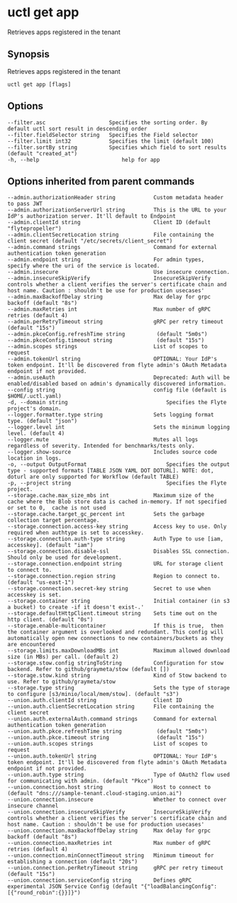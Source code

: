 # uctl get app

Retrieves apps registered in the tenant

## Synopsis

Retrieves apps registered in the tenant

    uctl get app [flags]

## Options

    --filter.asc                    Specifies the sorting order. By default uctl sort result in descending order
    --filter.fieldSelector string   Specifies the Field selector
    --filter.limit int32            Specifies the limit (default 100)
    --filter.sortBy string          Specifies which field to sort results  (default "created_at")
    -h, --help                          help for app

## Options inherited from parent commands

    --admin.authorizationHeader string            Custom metadata header to pass JWT
    --admin.authorizationServerUrl string         This is the URL to your IdP's authorization server. It'll default to Endpoint
    --admin.clientId string                       Client ID (default "flytepropeller")
    --admin.clientSecretLocation string           File containing the client secret (default "/etc/secrets/client_secret")
    --admin.command strings                       Command for external authentication token generation
    --admin.endpoint string                       For admin types,  specify where the uri of the service is located.
    --admin.insecure                              Use insecure connection.
    --admin.insecureSkipVerify                    InsecureSkipVerify controls whether a client verifies the server's certificate chain and host name. Caution : shouldn't be use for production usecases'
    --admin.maxBackoffDelay string                Max delay for grpc backoff (default "8s")
    --admin.maxRetries int                        Max number of gRPC retries (default 4)
    --admin.perRetryTimeout string                gRPC per retry timeout (default "15s")
    --admin.pkceConfig.refreshTime string          (default "5m0s")
    --admin.pkceConfig.timeout string              (default "15s")
    --admin.scopes strings                        List of scopes to request
    --admin.tokenUrl string                       OPTIONAL: Your IdP's token endpoint. It'll be discovered from flyte admin's OAuth Metadata endpoint if not provided.
    --admin.useAuth                               Deprecated: Auth will be enabled/disabled based on admin's dynamically discovered information.
    --config string                               config file (default is $HOME/.uctl.yaml)
    -d, --domain string                               Specifies the Flyte project's domain.
    --logger.formatter.type string                Sets logging format type. (default "json")
    --logger.level int                            Sets the minimum logging level. (default 4)
    --logger.mute                                 Mutes all logs regardless of severity. Intended for benchmarks/tests only.
    --logger.show-source                          Includes source code location in logs.
    -o, --output OutputFormat                         Specifies the output type - supported formats [TABLE JSON YAML DOT DOTURL]. NOTE: dot, doturl are only supported for Workflow (default TABLE)
    -p, --project string                              Specifies the Flyte project.
    --storage.cache.max_size_mbs int              Maximum size of the cache where the Blob store data is cached in-memory. If not specified or set to 0,  cache is not used
    --storage.cache.target_gc_percent int         Sets the garbage collection target percentage.
    --storage.connection.access-key string        Access key to use. Only required when authtype is set to accesskey.
    --storage.connection.auth-type string         Auth Type to use [iam, accesskey]. (default "iam")
    --storage.connection.disable-ssl              Disables SSL connection. Should only be used for development.
    --storage.connection.endpoint string          URL for storage client to connect to.
    --storage.connection.region string            Region to connect to. (default "us-east-1")
    --storage.connection.secret-key string        Secret to use when accesskey is set.
    --storage.container string                    Initial container (in s3 a bucket) to create -if it doesn't exist-.'
    --storage.defaultHttpClient.timeout string    Sets time out on the http client. (default "0s")
    --storage.enable-multicontainer               If this is true,  then the container argument is overlooked and redundant. This config will automatically open new connections to new containers/buckets as they are encountered
    --storage.limits.maxDownloadMBs int           Maximum allowed download size (in MBs) per call. (default 2)
    --storage.stow.config stringToString          Configuration for stow backend. Refer to github/graymeta/stow (default [])
    --storage.stow.kind string                    Kind of Stow backend to use. Refer to github/graymeta/stow
    --storage.type string                         Sets the type of storage to configure [s3/minio/local/mem/stow]. (default "s3")
    --union.auth.clientId string                  Client ID
    --union.auth.clientSecretLocation string      File containing the client secret
    --union.auth.externalAuth.command strings     Command for external authentication token generation
    --union.auth.pkce.refreshTime string           (default "5m0s")
    --union.auth.pkce.timeout string               (default "15s")
    --union.auth.scopes strings                   List of scopes to request
    --union.auth.tokenUrl string                  OPTIONAL: Your IdP's token endpoint. It'll be discovered from flyte admin's OAuth Metadata endpoint if not provided.
    --union.auth.type string                      Type of OAuth2 flow used for communicating with admin. (default "Pkce")
    --union.connection.host string                Host to connect to (default "dns:///sample-tenant.cloud-staging.union.ai")
    --union.connection.insecure                   Whether to connect over insecure channel
    --union.connection.insecureSkipVerify         InsecureSkipVerify controls whether a client verifies the server's certificate chain and host name. Caution : shouldn't be use for production usecases'
    --union.connection.maxBackoffDelay string     Max delay for grpc backoff (default "8s")
    --union.connection.maxRetries int             Max number of gRPC retries (default 4)
    --union.connection.minConnectTimeout string   Minimum timeout for establishing a connection (default "20s")
    --union.connection.perRetryTimeout string     gRPC per retry timeout (default "15s")
    --union.connection.serviceConfig string       Defines gRPC experimental JSON Service Config (default "{"loadBalancingConfig": [{"round_robin":{}}]}")
